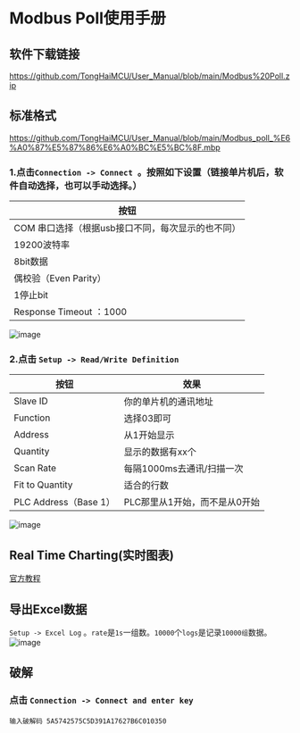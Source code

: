 # Modbus Poll使用手册
## 软件下载链接
https://github.com/TongHaiMCU/User_Manual/blob/main/Modbus%20Poll.zip

## 标准格式
https://github.com/TongHaiMCU/User_Manual/blob/main/Modbus_poll_%E6%A0%87%E5%87%86%E6%A0%BC%E5%BC%8F.mbp

### 1.点击`Connection -> Connect `。按照如下设置（链接单片机后，软件自动选择，也可以手动选择。）
| 按钮 | 
| -----|
|COM 串口选择（根据usb接口不同，每次显示的也不同）|
|19200波特率|
| 8bit数据 |
|  偶校验（Even Parity）|
| 1停止bit |
| Response Timeout ：1000 |

![image](https://user-images.githubusercontent.com/43512109/181444070-f95ac026-8887-4200-af3a-d8abe252829f.png)

### 2.点击 `Setup -> Read/Write Definition`
| 按钮 | 效果 |
| -----| ----- |
| Slave ID  | 你的单片机的通讯地址 |
| Function  | 选择03即可 |
| Address  | 从1开始显示 |
| Quantity  | 显示的数据有xx个 |
| Scan Rate  | 每隔1000ms去通讯/扫描一次 |
| Fit to Quantity  | 适合的行数 |
| PLC Address（Base 1）  | PLC那里从1开始，而不是从0开始 |

![image](https://user-images.githubusercontent.com/43512109/181444832-c62495de-75e2-4560-a682-c133ad7068e5.png)


## Real Time Charting(实时图表)
[官方教程](https://www.modbustools.com/poll_chart.html)

## 导出Excel数据
`Setup -> Excel Log` 。`rate`是`1s`一组数。`10000`个`logs`是记录`10000组`数据。
![image](https://user-images.githubusercontent.com/43512109/181456756-09158ce9-092d-4045-8b52-0b4665e49578.png)


## 破解
### 点击 `Connection -> Connect and enter key`
    输入破解码 5A5742575C5D391A17627B6C010350
